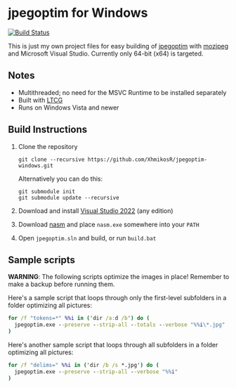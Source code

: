 # jpegoptim for Windows

[![Build Status](https://github.com/XhmikosR/jpegoptim-windows/workflows/CI/badge.svg?branch=main)](https://github.com/XhmikosR/jpegoptim-windows/actions?query=workflow%3ACI+branch%3Amain)

This is just my own project files for easy building of [jpegoptim](https://github.com/tjko/jpegoptim)
with [mozjpeg](https://github.com/mozilla/mozjpeg) and Microsoft Visual Studio.
Currently only 64-bit (x64) is targeted.

## Notes

* Multithreaded; no need for the MSVC Runtime to be installed separately
* Built with [LTCG](https://docs.microsoft.com/en-us/cpp/build/reference/ltcg-link-time-code-generation?view=msvc-170)
* Runs on Windows Vista and newer

## Build Instructions

1. Clone the repository

    ```shell
    git clone --recursive https://github.com/XhmikosR/jpegoptim-windows.git
    ```

    Alternatively you can do this:

    ```shell
    git submodule init
    git submodule update --recursive
    ```

2. Download and install [Visual Studio 2022](https://visualstudio.microsoft.com/downloads/) (any edition)
3. Download [nasm](https://www.nasm.us/) and place `nasm.exe` somewhere into your `PATH`
4. Open `jpegoptim.sln` and build, or run `build.bat`

## Sample scripts

**WARNING**: The following scripts optimize the images in place! Remember to make a backup before running them.

Here's a sample script that loops through only the first-level subfolders in a folder optimizing all pictures:

```bat
for /f "tokens=*" %%i in ('dir /a:d /b') do (
  jpegoptim.exe --preserve --strip-all --totals --verbose "%%i\*.jpg"
)
```

Here's another sample script that loops through all subfolders in a folder optimizing all pictures:

```bat
for /f "delims=" %%i in ('dir /b /s *.jpg') do (
  jpegoptim.exe --preserve --strip-all --verbose "%%i"
)
```
